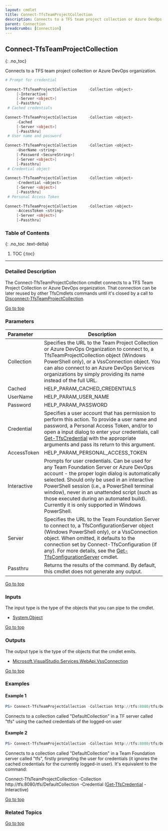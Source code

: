 ```yaml
---
layout: cmdlet
title: Connect-TfsTeamProjectCollection
description: Connects to a TFS team project collection or Azure DevOps organization.
parent: Connection
breadcrumbs: [Connection]
---
```

## Connect-TfsTeamProjectCollection
{: .no_toc}

Connects to a TFS team project collection or Azure DevOps organization.

```powershell
# Prompt for credential
 
Connect-TfsTeamProjectCollection     -Collection <object>
     [-Interactive]
     [-Server <object>]
     [-Passthru]
 # Cached credentials
 
Connect-TfsTeamProjectCollection     -Collection <object>
     -Cached
     [-Server <object>]
     [-Passthru]
 # User name and password
 
Connect-TfsTeamProjectCollection     -Collection <object>
     -UserName <string>
     [-Password <SecureString>]
     [-Server <object>]
     [-Passthru]
 # Credential object
 
Connect-TfsTeamProjectCollection     -Collection <object>
     -Credential <object>
     [-Server <object>]
     [-Passthru]
 # Personal Access Token
 
Connect-TfsTeamProjectCollection     -Collection <object>
     -AccessToken <string>
     [-Server <object>]
     [-Passthru]

```

### Table of Contents
{: .no_toc .text-delta}

1. TOC
{:toc}

-----

### Detailed Description 

The Connect-TfsTeamProjectCollection cmdlet connects to a TFS Team Project Collection or Azure DevOps organization. That connection can be later reused by other TfsCmdlets commands until it's closed by a call to [Disconnect-TfsTeamProjectCollection](https://tfscmdlets.dev/Cmdlets/Connection/Disconnect-TfsTeamProjectCollection).

[Go to top](#connect-tfsteamprojectcollection)
### Parameters

| Parameter | Description |
|:----------|-------------|
 | Collection | Specifies the URL to the Team Project Collection or Azure DevOps Organization to connect to, a TfsTeamProjectCollection object (Windows PowerShell only), or a VssConnection object. You can also connect to an Azure DevOps Services organizations by simply providing its name instead of the full URL. |
 | Cached | HELP_PARAM_CACHED_CREDENTIALS |
 | UserName | HELP_PARAM_USER_NAME |
 | Password | HELP_PARAM_PASSWORD |
 | Credential | Specifies a user account that has permission to perform this action. To provide a user name and password, a Personal Access Token, and/or to open a input dialog to enter your credentials, call [Get-TfsCredential](https://tfscmdlets.dev/Cmdlets/Connection/Get-TfsCredential) with the appropriate arguments and pass its return to this argument. |
 | AccessToken | HELP_PARAM_PERSONAL_ACCESS_TOKEN |
 | Interactive | Prompts for user credentials. Can be used for any Team Foundation Server or Azure DevOps account - the proper login dialog is automatically selected. Should only be used in an interactive PowerShell session (i.e., a PowerShell terminal window), never in an unattended script (such as those executed during an automated build). Currently it is only supported in Windows PowerShell. |
 | Server | Specifies the URL to the Team Foundation Server to connect to, a TfsConfigurationServer object (Windows PowerShell only), or a VssConnection object. When omitted, it defaults to the connection set by Connect-TfsConfiguration (if any). For more details, see the [Get-TfsConfigurationServer](https://tfscmdlets.dev/Cmdlets/ConfigServer/Get-TfsConfigurationServer) cmdlet. |
 | Passthru | Returns the results of the command. By default, this cmdlet does not generate any output. |
 
[Go to top](#connect-tfsteamprojectcollection)

### Inputs

The input type is the type of the objects that you can pipe to the cmdlet.

* [System.Object](https://docs.microsoft.com/en-us/dotnet/api/System.Object)

[Go to top](#connect-tfsteamprojectcollection)

### Outputs

The output type is the type of the objects that the cmdlet emits.

* [Microsoft.VisualStudio.Services.WebApi.VssConnection](https://docs.microsoft.com/en-us/dotnet/api/Microsoft.VisualStudio.Services.WebApi.VssConnection)

[Go to top](#connect-tfsteamprojectcollection)

### Examples


#### Example 1
```powershell
PS> Connect-TfsTeamProjectCollection -Collection http://tfs:8080/tfs/DefaultCollection
```

Connects to a collection called "DefaultCollection" in a TF server called "tfs" using the cached credentials of the logged-on user

#### Example 2
```powershell
PS> Connect-TfsTeamProjectCollection -Collection http://tfs:8080/tfs/DefaultCollection -Interactive
```

Connects to a collection called "DefaultCollection" in a Team Foundation server called "tfs", firstly prompting the user for credentials 
(it ignores the cached credentials for the currently logged-in user). It's equivalent to the command:


Connect-TfsTeamProjectCollection -Collection http://tfs:8080/tfs/DefaultCollection -Credential ([Get-TfsCredential](https://tfscmdlets.dev/Cmdlets/Connection/Get-TfsCredential) -Interactive)


[Go to top](#connect-tfsteamprojectcollection)

### Related Topics



[Go to top](#connect-tfsteamprojectcollection)

